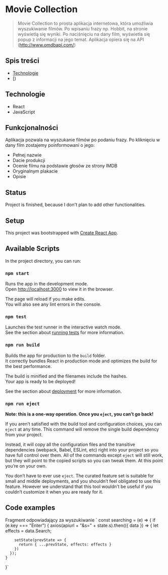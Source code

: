 # Movie Collection
> Movie Collection to prosta aplikacja internetowa, która umożliwia wyszukiwanie filmów. Po wpisaniu frazy np. Hobbit, na stronie wyświetlą się wyniki. Po naciśnięciu na dany film, wyświetla się popup z informacji na jego temat. Aplikacja opiera się na API (http://www.omdbapi.com/)

## Spis treści

* [Technologie](#technologie)
* [)


## Technologie
* React
* JavaScript

## Funkcjonalności

Aplikacja pozwala na wyszukanie filmów po podaniu frazy. Po kliknięciu w dany film zostajemy poinformowani o jego:
* Pełnej nazwie
* Dacie produkcji
* Ocenie filmu na podstawie głosów ze strony IMDB
* Oryginalnym plakacie
* Opisie

## Status

Project is finished, because I don't plan to add other functionalities.

## Setup



This project was bootstrapped with [Create React App](https://github.com/facebook/create-react-app).

## Available Scripts

In the project directory, you can run:

### `npm start`

Runs the app in the development mode.<br />
Open [http://localhost:3000](http://localhost:3000) to view it in the browser.

The page will reload if you make edits.<br />
You will also see any lint errors in the console.

### `npm test`

Launches the test runner in the interactive watch mode.<br />
See the section about [running tests](https://facebook.github.io/create-react-app/docs/running-tests) for more information.

### `npm run build`

Builds the app for production to the `build` folder.<br />
It correctly bundles React in production mode and optimizes the build for the best performance.

The build is minified and the filenames include the hashes.<br />
Your app is ready to be deployed!

See the section about [deployment](https://facebook.github.io/create-react-app/docs/deployment) for more information.

### `npm run eject`

**Note: this is a one-way operation. Once you `eject`, you can’t go back!**

If you aren’t satisfied with the build tool and configuration choices, you can `eject` at any time. This command will remove the single build dependency from your project.

Instead, it will copy all the configuration files and the transitive dependencies (webpack, Babel, ESLint, etc) right into your project so you have full control over them. All of the commands except `eject` will still work, but they will point to the copied scripts so you can tweak them. At this point you’re on your own.

You don’t have to ever use `eject`. The curated feature set is suitable for small and middle deployments, and you shouldn’t feel obligated to use this feature. However we understand that this tool wouldn’t be useful if you couldn’t customize it when you are ready for it.

## Code examples

Fragment odpowiadający za wyszukiwanie 
` const searching = (e) =>
  {
    if (e.key === "Enter") {
      axios(apiurl + "&s=" + state.s).then(({ data }) => {
        let effects = data.Search;

        setState(prevState => {
          return { ...prevState, effects: effects }
        })
      });
    }
    
  }`
